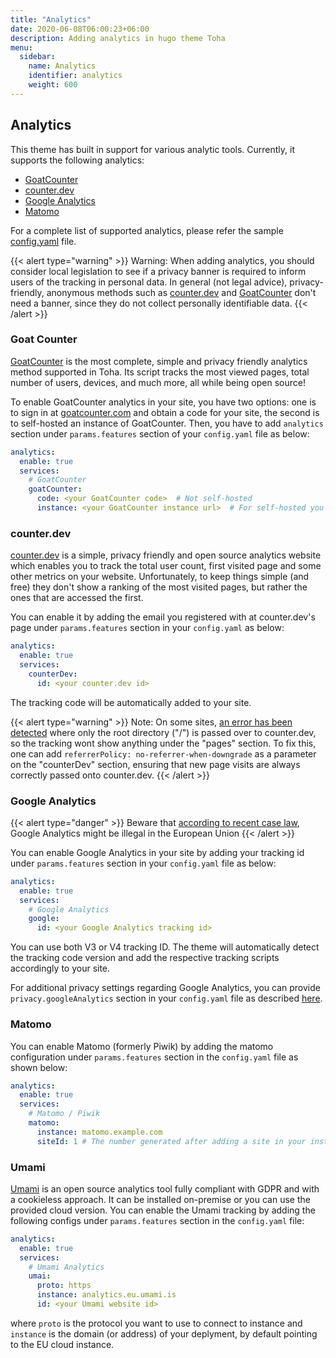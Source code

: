 ```yaml
---
title: "Analytics"
date: 2020-06-08T06:00:23+06:00
description: Adding analytics in hugo theme Toha
menu:
  sidebar:
    name: Analytics
    identifier: analytics
    weight: 600
---
```


## Analytics

This theme has built in support for various analytic tools. Currently, it supports the following analytics:

- [GoatCounter](https://www.goatcounter.com/)
- [counter.dev](https://counter.dev/)
- [Google Analytics](https://analytics.google.com)
- [Matomo](https://matomo.org/)

For a complete list of supported analytics, please refer the sample [config.yaml](https://github.com/hugo-toha/hugo-toha.github.io/blob/main/config.yaml) file.

{{< alert type="warning" >}}
Warning: When adding analytics, you should consider local legislation to see if a privacy banner is required to inform users of the tracking in personal data. In general (not legal advice), privacy-friendly, anonymous methods such as [counter.dev](https://counter.dev) and [GoatCounter](https://www.goatcounter.com/) don't need a banner, since they do not collect personally identifiable data.
{{< /alert >}}

### Goat Counter

[GoatCounter](https://www.goatcounter.com/) is the most complete, simple and privacy friendly analytics method supported in Toha. Its script tracks the most viewed pages, total number of users, devices, and much more, all while being open source!

To enable GoatCounter analytics in your site, you have two options: one is to sign in at [goatcounter.com](https://www.goatcounter.com) and obtain a code for your site, the second is to self-hosted an instance of GoatCounter. Then, you have to add `analytics` section under `params.features` section of your `config.yaml` file as below:

```yaml
analytics:
  enable: true
  services:
    # GoatCounter
    goatCounter:
      code: <your GoatCounter code>  # Not self-hosted
      instance: <your GoatCounter instance url>  # For self-hosted you should use only one of the two methods
```

### counter.dev

[counter.dev](https://counter.dev) is a simple, privacy friendly and open source analytics website which enables you to track the total user count, first visited page and some other metrics on your website. Unfortunately, to keep things simple (and free) they don't show a ranking of the most visited pages, but rather the ones that are accessed the first.

You can enable it by adding the email you registered with at counter.dev's page under `params.features` section in your `config.yaml` as below:

```yaml
analytics:
  enable: true
  services:
    counterDev:
      id: <your counter.dev id>
```

The tracking code will be automatically added to your site.

{{< alert type="warning" >}}
Note: On some sites, [an error has been detected](https://github.com/ihucos/counter.dev/issues/37) where only the root directory ("/") is passed over to counter.dev, so the tracking wont show anything under the "pages" section. To fix this, one can add `referrerPolicy: no-referrer-when-downgrade` as a parameter on the "counterDev" section, ensuring that new page visits are always correctly passed onto counter.dev.
{{< /alert >}}

### Google Analytics

{{< alert type="danger" >}}
Beware that [according to recent case law](https://www.euractiv.com/section/politics/short_news/use-of-google-analytics-violates-eu-law-austrian-authority-rules/), Google Analytics might be illegal in the European Union
{{< /alert >}}

You can enable Google Analytics in your site by adding your tracking id under `params.features` section in your `config.yaml` file as below:

```yaml
analytics:
  enable: true
  services:
    # Google Analytics
    google:
      id: <your Google Analytics tracking id>
```

You can use both V3 or V4 tracking ID. The theme will automatically detect the tracking code version and add the respective tracking scripts accordingly to your site.

For additional privacy settings regarding Google Analytics, you can provide `privacy.googleAnalytics` section in your `config.yaml` file as described [here](https://gohugo.io/about/hugo-and-gdpr/#all-privacy-settings).

### Matomo

You can enable Matomo (formerly Piwik) by adding the matomo configuration under `params.features` section in the `config.yaml` file as shown below:

```yaml
analytics:
  enable: true
  services:
    # Matomo / Piwik
    matomo:
      instance: matomo.example.com
      siteId: 1 # The number generated after adding a site in your instance
```

### Umami

[Umami](https://umami.is) is an open source analytics tool fully compliant with GDPR and with a cookieless approach. It can be installed on-premise or you can use the provided cloud version.
You can enable the Umami tracking by adding the following configs under `params.features` section in the `config.yaml` file:

```yaml
analytics:
  enable: true
  services:
    # Umami Analytics
    umai:
      proto: https
      instance: analytics.eu.umami.is
      id: <your Umami website id>
```
where `proto` is the protocol you want to use to connect to instance and `instance` is the domain (or address) of your deplyment, by default pointing to the EU cloud instance.

